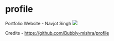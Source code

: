 # profile
Portfolio Website - Navjot Singh
![](readme.png)

Credits - https://github.com/Bubbly-mishra/profile

